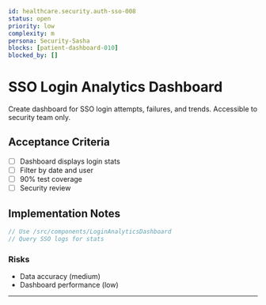 ```yaml
id: healthcare.security.auth-sso-008
status: open
priority: low
complexity: m
persona: Security-Sasha
blocks: [patient-dashboard-010]
blocked_by: []
```

# SSO Login Analytics Dashboard

Create dashboard for SSO login attempts, failures, and trends. Accessible to security team only.

## Acceptance Criteria

- [ ] Dashboard displays login stats
- [ ] Filter by date and user
- [ ] 90% test coverage
- [ ] Security review

## Implementation Notes

```javascript
// Use /src/components/LoginAnalyticsDashboard
// Query SSO logs for stats
```

### Risks

- Data accuracy (medium)
- Dashboard performance (low)

---

[Security-Sasha]: ./personas/security-sasha.md
[patient-dashboard-010]: ./tickets/healthcare.frontend.patient-dashboard-010.md
